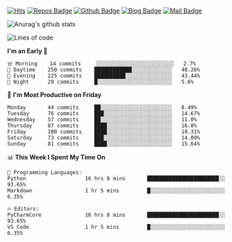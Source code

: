 

[![Hits](https://hits.seeyoufarm.com/api/count/incr/badge.svg?url=https%3A%2F%2Fgithub.com/sangm1n)](https://hits.seeyoufarm.com) 
[![Repos Badge](https://badges.pufler.dev/repos/sangm1n)](https://badges.pufler.dev)
[![Github Badge](http://img.shields.io/badge/-github-black?style=flat-square&logo=github&logoColor=white&link=https:https://github.com/sangm1n/)](https://github.com/sangm1n/)
[![Blog Badge](http://img.shields.io/badge/-devlog-00C7B7?style=flat-square&logo=Netlify&logoColor=white&link=https:https://sangminlog.netlify.app/)](https://sangminlog.netlify.app/)
[![Mail Badge](http://img.shields.io/badge/-mail-D14836?style=flat-square&logo=Gmail&logoColor=white&link=mailto:dltkd96als@naver.com)](mailto:dltkd96als@naver.com/)

![Anurag's github stats](https://github-readme-stats.vercel.app/api?username=sangm1n&show_icons=true&theme=highcontrast)

 
<!--START_SECTION:waka-->
![Lines of code](https://img.shields.io/badge/From%20Hello%20World%20I%27ve%20Written-2.2%20million%20lines%20of%20code-blue)

**I'm an Early 🐤** 

```text
🌞 Morning    14 commits     ░░░░░░░░░░░░░░░░░░░░░░░░░   2.7% 
🌆 Daytime    250 commits    ████████████░░░░░░░░░░░░░   48.26% 
🌃 Evening    225 commits    ██████████░░░░░░░░░░░░░░░   43.44% 
🌙 Night      29 commits     █░░░░░░░░░░░░░░░░░░░░░░░░   5.6%

```
📅 **I'm Most Productive on Friday** 

```text
Monday       44 commits     ██░░░░░░░░░░░░░░░░░░░░░░░   8.49% 
Tuesday      76 commits     ███░░░░░░░░░░░░░░░░░░░░░░   14.67% 
Wednesday    57 commits     ██░░░░░░░░░░░░░░░░░░░░░░░   11.0% 
Thursday     87 commits     ████░░░░░░░░░░░░░░░░░░░░░   16.8% 
Friday       100 commits    ████░░░░░░░░░░░░░░░░░░░░░   19.31% 
Saturday     73 commits     ███░░░░░░░░░░░░░░░░░░░░░░   14.09% 
Sunday       81 commits     ████░░░░░░░░░░░░░░░░░░░░░   15.64%

```


📊 **This Week I Spent My Time On** 

```text
💬 Programming Languages: 
Python                   16 hrs 8 mins       ███████████████████████░░   93.65% 
Markdown                 1 hr 5 mins         █░░░░░░░░░░░░░░░░░░░░░░░░   6.35%

🔥 Editors: 
PyCharmCore              16 hrs 8 mins       ███████████████████████░░   93.65% 
VS Code                  1 hr 5 mins         █░░░░░░░░░░░░░░░░░░░░░░░░   6.35%

```


<!--END_SECTION:waka-->


<!--
**sangm1n/sangm1n** is a ✨ _special_ ✨ repository because its `README.md` (this file) appears on your GitHub profile.

Here are some ideas to get you started:

- 🔭 I’m currently working on ...
- 🌱 I’m currently learning ...
- 👯 I’m looking to collaborate on ...
- 🤔 I’m looking for help with ...
- 💬 Ask me about ...
- 📫 How to reach me: ...
- 😄 Pronouns: ...
- ⚡ Fun fact: ...

https://shields.io/
-->


